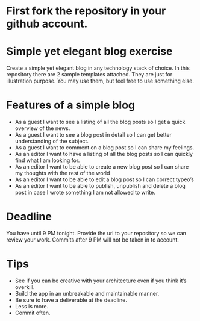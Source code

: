 # First fork the repository in your github account.

# Simple yet elegant blog exercise
Create a simple yet elegant blog in any technology stack of choice. In this repository there are 2 sample templates attached. They are just for illustration purpose. You may use them, but feel free to use something else.

# Features of a simple blog
 - As a guest I want to see a listing of all the blog posts so I get a quick overview of the news.
 - As a guest I want to see a blog post in detail so I can get better understanding of the subject.
 - As a guest I want to comment on a blog post so I can share my feelings.
 - As an editor I want to have a listing of all the blog posts so I can quickly find what I am looking for.
 - As an editor I want to be able to create a new blog post so I can share my thoughts with the rest of the world
 - As an editor I want to be able to edit a blog post so I can correct typeo’s
 - As an editor I want to be able to publish, unpublish and delete a blog post in case I wrote something I am not allowed to write.

# Deadline
You have until 9 PM tonight. Provide the url to your repository so we can review your work. Commits after 9 PM will not be taken in to account.

# Tips
 - See if you can be creative with your architecture even if you think it’s overkill.
 - Build the app in an unbreakable and maintainable manner.
 - Be sure to have a deliverable at the deadline.
 - Less is more.
 - Commit often.
